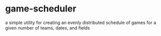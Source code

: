 # game-scheduler
a simple utility for creating an evenly distributed schedule of games for a given number of teams, dates, and fields
